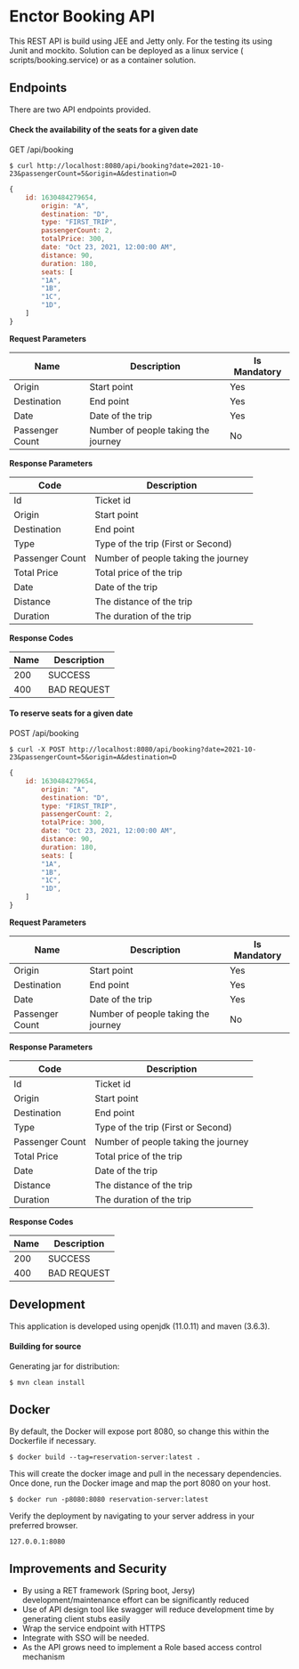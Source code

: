 # Enctor Booking API

This REST API is build using JEE and Jetty only. For the testing its using Junit and mockito. Solution can be deployed 
as a linux service ( scripts/booking.service) or as a container solution.

## Endpoints

There are two API endpoints provided.

#### Check the availability of the seats for a given date
GET /api/booking

```shell
$ curl http://localhost:8080/api/booking?date=2021-10-23&passengerCount=5&origin=A&destination=D
```

```javascript
{
    id: 1630484279654,
        origin: "A",
        destination: "D",
        type: "FIRST_TRIP",
        passengerCount: 2,
        totalPrice: 300,
        date: "Oct 23, 2021, 12:00:00 AM",
        distance: 90,
        duration: 180,
        seats: [
        "1A",
        "1B",
        "1C",
        "1D",
    ]
}
```

**Request Parameters**

| Name | Description | Is Mandatory
| ------ | ------ |------ |
| Origin | Start point | Yes |
| Destination | End point | Yes |
| Date | Date of the trip | Yes |
| Passenger Count | Number of people taking the journey | No |

**Response Parameters**

| Code | Description
| ------ | ------ |
| Id | Ticket id |
| Origin | Start point |
| Destination | End point |
| Type | Type of the trip (First or Second) |
| Passenger Count | Number of people taking the journey |
| Total Price | Total price of the trip |
| Date | Date of the trip |
| Distance | The distance of the trip |
| Duration | The duration of the trip |

**Response Codes**

| Name | Description
| ------ | ------ |
| 200 | SUCCESS |
| 400 | BAD REQUEST |

####  To reserve seats for a given date
POST /api/booking

```shell
$ curl -X POST http://localhost:8080/api/booking?date=2021-10-23&passengerCount=5&origin=A&destination=D
```

```javascript
{
    id: 1630484279654,
        origin: "A",
        destination: "D",
        type: "FIRST_TRIP",
        passengerCount: 2,
        totalPrice: 300,
        date: "Oct 23, 2021, 12:00:00 AM",
        distance: 90,
        duration: 180,
        seats: [
        "1A",
        "1B",
        "1C",
        "1D",
    ]
}
```

**Request Parameters**

| Name | Description | Is Mandatory
| ------ | ------ |------ |
| Origin | Start point | Yes |
| Destination | End point | Yes |
| Date | Date of the trip | Yes |
| Passenger Count | Number of people taking the journey | No |

**Response Parameters**

| Code | Description
| ------ | ------ |
| Id | Ticket id |
| Origin | Start point |
| Destination | End point |
| Type | Type of the trip (First or Second) |
| Passenger Count | Number of people taking the journey |
| Total Price | Total price of the trip |
| Date | Date of the trip |
| Distance | The distance of the trip |
| Duration | The duration of the trip |

**Response Codes**

| Name | Description
| ------ | ------ |
| 200 | SUCCESS |
| 400 | BAD REQUEST |
## Development
This application is developed using openjdk (11.0.11) and maven (3.6.3).

#### Building for source

Generating jar for distribution:

```shell
$ mvn clean install
```

## Docker

By default, the Docker will expose port 8080, so change this within the
Dockerfile if necessary.

```shell
$ docker build --tag=reservation-server:latest .
```

This will create the docker image and pull in the necessary dependencies. 
Once done, run the Docker image and map the port 8080 on your host.

```shell
$ docker run -p8080:8080 reservation-server:latest
```

Verify the deployment by navigating to your server address in your preferred browser.

```shell
127.0.0.1:8080
```

## Improvements and Security

- By using a RET framework (Spring boot, Jersy) development/maintenance effort can be significantly reduced
- Use of API design tool like swagger will reduce development time by generating client stubs easily
- Wrap the service endpoint with HTTPS
- Integrate with SSO will be needed.
- As the API grows need to implement a Role based access control mechanism 
